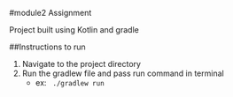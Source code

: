 #module2 Assignment

Project built using Kotlin and gradle

##Instructions to run
1. Navigate to the project directory
2. Run the gradlew file and pass run command in terminal
   * ex: ``` ./gradlew run```